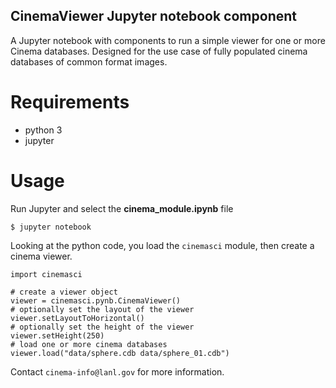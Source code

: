 ## CinemaViewer Jupyter notebook component

A Jupyter notebook with components to run a simple viewer for one or more Cinema databases.  Designed for the use case of fully populated cinema databases of common format images. 

# Requirements

- python 3
- jupyter

# Usage

Run Jupyter and select the **cinema_module.ipynb** file

```
$ jupyter notebook
```

Looking at the python code, you load the `cinemasci` module, then create a cinema viewer.

```
import cinemasci

# create a viewer object
viewer = cinemasci.pynb.CinemaViewer()
# optionally set the layout of the viewer
viewer.setLayoutToHorizontal()
# optionally set the height of the viewer
viewer.setHeight(250)
# load one or more cinema databases
viewer.load("data/sphere.cdb data/sphere_01.cdb")
```

Contact `cinema-info@lanl.gov` for more information.
